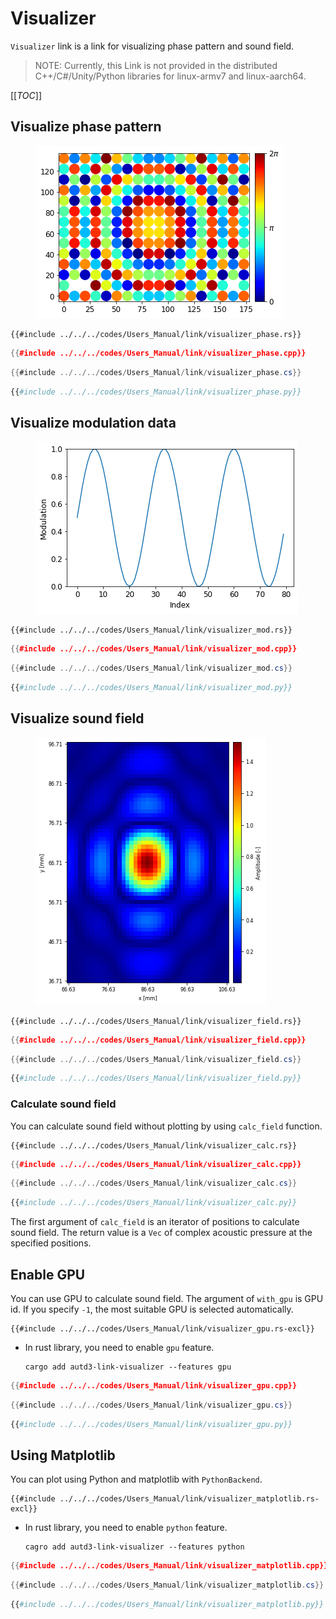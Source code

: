# Visualizer

`Visualizer` link is a link for visualizing phase pattern and sound field.

> NOTE:
> Currently, this Link is not provided in the distributed C++/C#/Unity/Python libraries for linux-armv7 and linux-aarch64.

[[_TOC_]]

## Visualize phase pattern

<figure>
  <img src="../../fig/Users_Manual/phase.png"/>
</figure>

```rust,edition2021,ignore
{{#include ../../../codes/Users_Manual/link/visualizer_phase.rs}}
```

```cpp
{{#include ../../../codes/Users_Manual/link/visualizer_phase.cpp}}
```

```cs
{{#include ../../../codes/Users_Manual/link/visualizer_phase.cs}}
```

```python
{{#include ../../../codes/Users_Manual/link/visualizer_phase.py}}
```

## Visualize modulation data

<figure>
  <img src="../../fig/Users_Manual/mod.png"/>
</figure>

```rust,edition2021
{{#include ../../../codes/Users_Manual/link/visualizer_mod.rs}}
```

```cpp
{{#include ../../../codes/Users_Manual/link/visualizer_mod.cpp}}
```

```cs
{{#include ../../../codes/Users_Manual/link/visualizer_mod.cs}}
```

```python
{{#include ../../../codes/Users_Manual/link/visualizer_mod.py}}
```

## Visualize sound field

<figure>
  <img src="../../fig/Users_Manual/xy.png"/>
</figure>

```rust,edition2021,ignore
{{#include ../../../codes/Users_Manual/link/visualizer_field.rs}}
```

```cpp
{{#include ../../../codes/Users_Manual/link/visualizer_field.cpp}}
```

```cs
{{#include ../../../codes/Users_Manual/link/visualizer_field.cs}}
```

```python
{{#include ../../../codes/Users_Manual/link/visualizer_field.py}}
```

### Calculate sound field

You can calculate sound field without plotting by using `calc_field` function.

```rust,edition2021
{{#include ../../../codes/Users_Manual/link/visualizer_calc.rs}}
```

```cpp
{{#include ../../../codes/Users_Manual/link/visualizer_calc.cpp}}
```

```cs
{{#include ../../../codes/Users_Manual/link/visualizer_calc.cs}}
```

```python
{{#include ../../../codes/Users_Manual/link/visualizer_calc.py}}
```

The first argument of `calc_field` is an iterator of positions to calculate sound field.
The return value is a `Vec` of complex acoustic pressure at the specified positions.

## Enable GPU

You can use GPU to calculate sound field.
The argument of `with_gpu` is GPU id. If you specify `-1`, the most suitable GPU is selected automatically.


```rust,edition2021,ignore
{{#include ../../../codes/Users_Manual/link/visualizer_gpu.rs-excl}}
```

- In rust library, you need to enable `gpu` feature.

    ```shell
    cargo add autd3-link-visualizer --features gpu
    ```

```cpp
{{#include ../../../codes/Users_Manual/link/visualizer_gpu.cpp}}
```

```cs
{{#include ../../../codes/Users_Manual/link/visualizer_gpu.cs}}
```

```python
{{#include ../../../codes/Users_Manual/link/visualizer_gpu.py}}
```

## Using Matplotlib

You can plot using Python and matplotlib with `PythonBackend`.

```rust,edition2021,ignore
{{#include ../../../codes/Users_Manual/link/visualizer_matplotlib.rs-excl}}
```

- In rust library, you need to enable `python` feature.

    ```shell
    cagro add autd3-link-visualizer --features python
    ```

```cpp
{{#include ../../../codes/Users_Manual/link/visualizer_matplotlib.cpp}}
```

```cs
{{#include ../../../codes/Users_Manual/link/visualizer_matplotlib.cs}}
```

```python
{{#include ../../../codes/Users_Manual/link/visualizer_matplotlib.py}}
```
